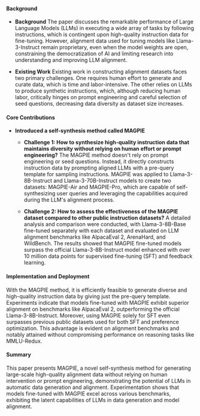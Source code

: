 #### Background
- **Background**
    The paper discusses the remarkable performance of Large Language Models (LLMs) in executing a wide array of tasks by following instructions, which is contingent upon high-quality instruction data for fine-tuning. However, alignment data used for tuning models like Llama-3-Instruct remain proprietary, even when the model weights are open, constraining the democratization of AI and limiting research into understanding and improving LLM alignment.

- **Existing Work**
    Existing work in constructing alignment datasets faces two primary challenges. One requires human effort to generate and curate data, which is time and labor-intensive. The other relies on LLMs to produce synthetic instructions, which, although reducing human labor, critically hinges on prompt engineering and careful selection of seed questions, decreasing data diversity as dataset size increases.

#### Core Contributions
  - **Introduced a self-synthesis method called MAGPIE**
      - **Challenge 1: How to synthesize high-quality instruction data that maintains diversity without relying on human effort or prompt engineering?**
        The MAGPIE method doesn't rely on prompt engineering or seed questions. Instead, it directly constructs instruction data by prompting aligned LLMs with a pre-query template for sampling instructions. MAGPIE was applied to Llama-3-8B-Instruct and Llama-3-70B-Instruct models to create two datasets: MAGPIE-Air and MAGPIE-Pro, which are capable of self-synthesizing user queries and leveraging the capabilities acquired during the LLM's alignment process.

      - **Challenge 2: How to assess the effectiveness of the MAGPIE dataset compared to other public instruction datasets?**
        A detailed analysis and comparison were conducted, with Llama-3-8B-Base fine-tuned separately with each dataset and evaluated on LLM alignment benchmarks like AlpacaEval 2, ArenaHard, and WildBench. The results showed that MAGPIE fine-tuned models surpass the official Llama-3-8B-Instruct model enhanced with over 10 million data points for supervised fine-tuning (SFT) and feedback learning.

#### Implementation and Deployment
With the MAGPIE method, it is efficiently feasible to generate diverse and high-quality instruction data by giving just the pre-query template. Experiments indicate that models fine-tuned with MAGPIE exhibit superior alignment on benchmarks like AlpacaEval 2, outperforming the official Llama-3-8B-Instruct. Moreover, using MAGPIE solely for SFT even surpasses previous public datasets used for both SFT and preference optimization. This advantage is evident on alignment benchmarks and notably attained without compromising performance on reasoning tasks like MMLU-Redux.

#### Summary
This paper presents MAGPIE, a novel self-synthesis method for generating large-scale high-quality alignment data without relying on human intervention or prompt engineering, demonstrating the potential of LLMs in automatic data generation and alignment. Experimentation shows that models fine-tuned with MAGPIE excel across various benchmarks, exhibiting the latent capabilities of LLMs in data generation and model alignment.
